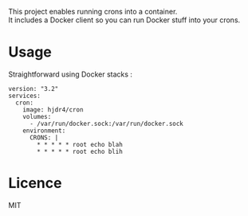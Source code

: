This project enables running crons into a container.  
It includes a Docker client so you can run Docker stuff into your crons.  

# Usage
Straightforward using Docker stacks :  

```
version: "3.2"
services:
  cron:
    image: hjdr4/cron
    volumes:
      - /var/run/docker.sock:/var/run/docker.sock
    environment:
      CRONS: |
        * * * * * root echo blah
        * * * * * root echo blih
```

# Licence
MIT  


